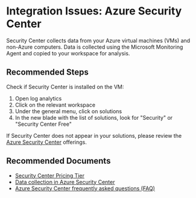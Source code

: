 <properties
pageTitle="Solutions: Azure Security Center"
description="Solutions: Azure Security Center"
service="microsoft.operationalinsights"
symptomID=""
infoBubbleText=""
resource="operationalinsightsaccounts"
authors="Yanivsh"
ms.author="fifa1111"
selfHelpType="generic"
supportTopicIds="32612432"
productPesIds="15725"
cloudEnvironments="Public, Fairfax"
articleId = "operationalinsights-generalloganalytics-integrationissuesazuresecuritycenter"
	articleId="043ce96a-9ea9-4d78-a8ce-7336a0fb2799"
/>

# Integration Issues: Azure Security Center
Security Center collects data from your Azure virtual machines (VMs) and non-Azure computers. Data is collected using the Microsoft Monitoring Agent and copied to your workspace for analysis.

## **Recommended Steps**

Check if Security Center is installed on the VM:

1. Open log analytics
2. Click on the relevant workspace
3. Under the general menu, click on solutions
4. In the new blade with the list of solutions, look for "Security" or "Security Center Free"

If Security Center does not appear in your solutions, please review the [Azure Security Center](https://docs.microsoft.com/azure/security-center/security-center-enable-data-collection#using-an-existing-workspace) offerings.

## **Recommended Documents**

* [Security Center Pricing Tier](https://azure.microsoft.com/pricing/details/security-center/)
* [Data collection in Azure Security Center](https://docs.microsoft.com/azure/security-center/security-center-enable-data-collection)
* [Azure Security Center frequently asked questions (FAQ)](https://docs.microsoft.com/azure/security-center/security-center-faq)
